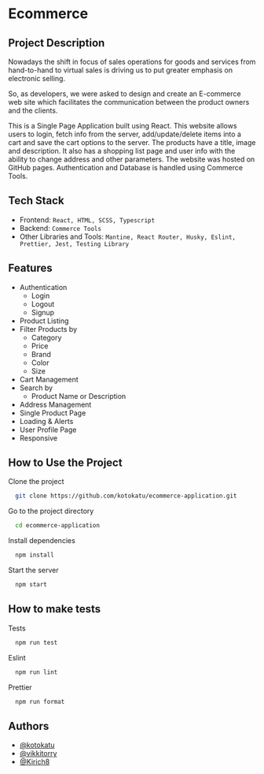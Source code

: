 # Ecommerce

## Project Description

Nowadays the shift in focus of sales operations for goods and services from hand-to-hand to virtual sales is driving us to put greater emphasis on electronic selling.

So, as developers, we were asked to design and create an E-commerce web site which facilitates the communication between the product owners and the clients.

This is a Single Page Application built using React. This website allows users to login, fetch info from the server, add/update/delete items into a cart and save the cart options to the server. The products have a title, image and description. It also has a shopping list page and user info with the ability to change address and other parameters. The website was hosted on GitHub pages. Authentication and Database is handled using Commerce Tools.


## Tech Stack

- Frontend: `React, HTML, SCSS, Typescript`
- Backend: `Commerce Tools`
- Other Libraries and Tools: `Mantine, React Router, Husky, Eslint, Prettier, Jest, Testing Library`

## Features

- Authentication
  - Login
  - Logout
  - Signup
- Product Listing
- Filter Products by
  - Category
  - Price
  - Brand
  - Color
  - Size
- Cart Management
- Search by
  - Product Name or Description
- Address Management
- Single Product Page
- Loading & Alerts
- User Profile Page
- Responsive

## How to Use the Project

Clone the project

```bash
  git clone https://github.com/kotokatu/ecommerce-application.git
```

Go to the project directory

```bash
  cd ecommerce-application
```

Install dependencies

```bash
  npm install
```

Start the server

```bash
  npm start
```

## How to make tests

Tests

```bash
  npm run test
```

Eslint

```bash
  npm run lint
```

Prettier

```bash
  npm run format
```

## Authors

- [@kotokatu](https://github.com/kotokatu)
- [@vikkitorry](https://github.com/vikkitorry)
- [@Kirich8](https://github.com/Kirich8)
